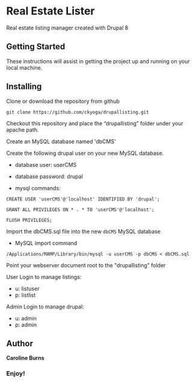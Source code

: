 Real Estate Lister
==================

Real estate listing manager created with Drupal 8

Getting Started
----------------

These instructions will assist in getting the project up and running on your local machine. 


Installing
----------

Clone or download the repository from github

`git clone https://github.com/ckyoga/drupallisting.git`


Checkout this repository and place the “drupallisting” folder under your apache path.

Create an MySQL database named 'dbCMS'

Create the following drupal user on your new MySQL database.
- database user: userCMS
- database password: drupal

- mysql commands:

`CREATE USER 'userCMS'@'localhost' IDENTIFIED BY 'drupal';`

`GRANT ALL PRIVILEGES ON * . * TO 'userCMS'@'localhost';`

`FLUSH PRIVILEGES;`

Import the dbCMS.sql file into the new `dbCMS` MySQL database

- MySQL import command

`/Applications/MAMP/Library/bin/mysql -u userCMS -p dbCMS < dbCMS.sql`

Point your webserver document root to the "drupallisting" folder

User Login to manage listings:
- u: listuser
- p: listlist

Admin Login to manage drupal:
- u: admin
- p: admin

Author
------

**Caroline Burns** 

### Enjoy!

